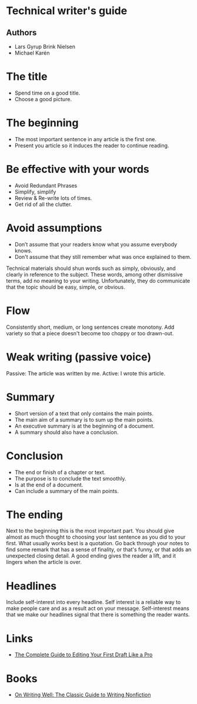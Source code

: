 # Technical writer's guide

## Authors
- Lars Gyrup Brink Nielsen
- Michael Karén

# The title

* Spend time on a good title.
* Choose a good picture.

# The beginning

* The most important sentence in any article is the first one.
* Present you article so it induces the reader to continue reading.

# Be effective with your words

* Avoid Redundant Phrases
* Simplify, simplify
* Review & Re-write lots of times. 
* Get rid of all the clutter.

# Avoid assumptions

* Don’t assume that your readers know what you assume everybody knows.
* Don't assume that they still remember what was once explained to them.

Technical materials should shun words such as simply, obviously, and clearly in reference to the subject. 
These words, among other dismissive terms, add no meaning to your writing. 
Unfortunately, they do communicate that the topic should be easy, simple, or obvious.

# Flow

Consistently short, medium, or long sentences create monotony. 
Add variety so that a piece doesn't become too choppy or too drawn-out.

# Weak writing (passive voice)

Passive: The article was written by me.
Active: I wrote this article.

# Summary

* Short version of a text that only contains the main points.
* The main aim of a summary is to sum up the main points.
* An executive summary is at the beginning of a document.
* A summary should also have a conclusion.

# Conclusion

* The end or finish of a chapter or text.
* The purpose is to conclude the text smoothly.
* Is at the end of a document.
* Can include a summary of the main points.

# The ending

Next to the beginning this is the most important part. You should give almost as
much thought to choosing your last sentence as you did to your first.
What usually works best is a quotation. Go back through your notes to find some
remark that has a sense of finality, or that's funny, or that adds an unexpected
closing detail. 
A good ending gives the reader a lift, and it lingers when the article is over.

# Headlines
Include self-interest into every headline. Self interest is a reliable way to
make people care and as a result act on your message. Self-interest means that
we make our headlines signal that there is something the reader wants.

# Links

* [The Complete Guide to Editing Your First Draft Like a Pro](https://medium.com/better-humans/the-complete-guide-to-editing-your-first-draft-like-a-pro-b38c4fd3c1c6)

# Books

* [On Writing Well: The Classic Guide to Writing Nonfiction](https://www.amazon.com/Writing-Well-Classic-Guide-Nonfiction/dp/0060891548)
